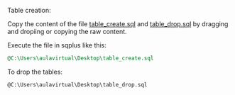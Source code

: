 Table creation:

Copy the content of the file [table_create.sql](./table_create.sql) and [table_drop.sql](./table_drop.sql) by dragging and dropiing or copying the raw content.

Execute the file in sqplus like this:

```sql
@C:\Users\aulavirtual\Desktop\table_create.sql
```

To drop the tables:

```sh
@C:\Users\aulavirtual\Desktop\table_drop.sql
```

